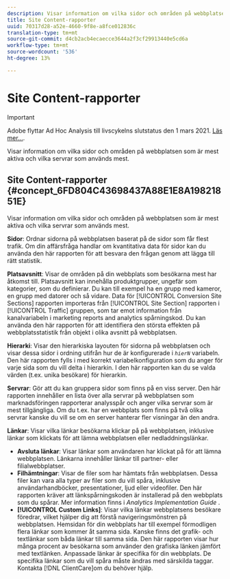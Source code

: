 ```yaml
---
description: Visar information om vilka sidor och områden på webbplatsen som är mest aktiva och vilka servrar som används mest.
title: Site Content-rapporter
uuid: 70317d28-a52e-4660-9f8e-a8fce012836c
translation-type: tm+mt
source-git-commit: d4cb2acb4ecaecce3644a2f3cf29913440e5cd6a
workflow-type: tm+mt
source-wordcount: '536'
ht-degree: 13%

---
```



# Site Content-rapporter

>[!IMPORTANT]
>
>Adobe flyttar Ad Hoc Analysis till livscykelns slutstatus den 1 mars 2021. [Läs mer...](https://adobe.ly/discoverworkspace).

Visar information om vilka sidor och områden på webbplatsen som är mest aktiva och vilka servrar som används mest.

## Site Content-rapporter {#concept_6FD804C43698437A88E1E8A19821851E}

Visar information om vilka sidor och områden på webbplatsen som är mest aktiva och vilka servrar som används mest.

**Sidor**: Ordnar sidorna på webbplatsen baserat på de sidor som får flest trafik. Om din affärsfråga handlar om kvantitativa data för sidor kan du använda den här rapporten för att besvara den frågan genom att lägga till rätt statistik.

**Platsavsnitt**: Visar de områden på din webbplats som besökarna mest har åtkomst till. Platsavsnitt kan innehålla produktgrupper, ungefär som kategorier, som du definierar. Du kan till exempel ha en grupp med kameror, en grupp med datorer och så vidare. Data för [!UICONTROL Conversion Site Sections] rapporten importeras från [!UICONTROL Site Section] rapporten i [!UICONTROL Traffic] gruppen, som tar emot information från kanalvariabeln i marketing reports and analytics spårningskod. Du kan använda den här rapporten för att identifiera den största effekten på webbplatsstatistik från objekt i olika avsnitt på webbplatsen.

**Hierarki**: Visar den hierarkiska layouten för sidorna på webbplatsen och visar dessa sidor i ordning utifrån hur de är konfigurerade i *`hierN`* variabeln. Den här rapporten fylls i med korrekt variabelkonfiguration som du anger för varje sida som du vill delta i hierarkin. I den här rapporten kan du se valda värden (t.ex. unika besökare) för hierarkin.

**Servrar**: Gör att du kan gruppera sidor som finns på en viss server. Den här rapporten innehåller en lista över alla servrar på webbplatsen som marknadsföringen rapporterar analysspår och anger vilka servrar som är mest tillgängliga. Om du t.ex. har en webbplats som finns på två olika servrar kanske du vill se om en server hanterar fler visningar än den andra.

**Länkar**: Visar vilka länkar besökarna klickar på på webbplatsen, inklusive länkar som klickats för att lämna webbplatsen eller nedladdningslänkar.

* **Avsluta länkar**: Visar länkar som användaren har klickat på för att lämna webbplatsen. Länkarna innehåller länkar till partner- eller filialwebbplatser.
* **Filhämtningar**: Visar de filer som har hämtats från webbplatsen. Dessa filer kan vara alla typer av filer som du vill spåra, inklusive användarhandböcker, presentationer, ljud eller videofiler. Den här rapporten kräver att länkspårningskoden är installerad på den webbplats som du spårar. Mer information finns i *Analytics Implementation Guide* .
* **[!UICONTROL Custom Links]**: Visar vilka länkar webbplatsens besökare föredrar, vilket hjälper dig att förstå navigeringsmönstren på webbplatsen. Hemsidan för din webbplats har till exempel förmodligen flera länkar som kommer åt samma sida. Kanske finns det grafik- och textlänkar som båda länkar till samma sida. Den här rapporten visar hur många procent av besökarna som använder den grafiska länken jämfört med textlänken. Anpassade länkar är specifika för din webbplats. De specifika länkar som du vill spåra måste ändras med särskilda taggar. Kontakta [!DNL ClientCare]om du behöver hjälp.

